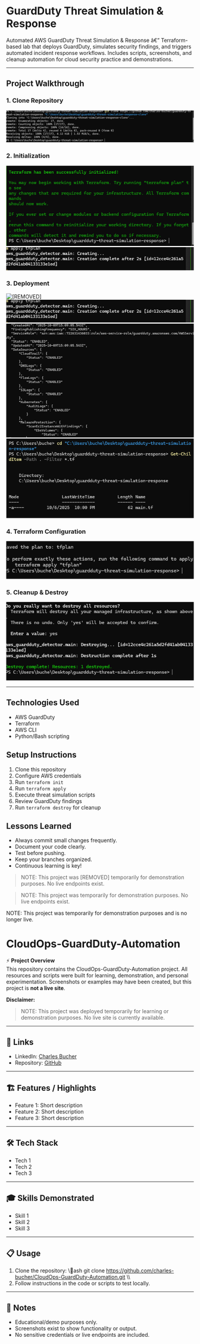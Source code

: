 ﻿# GuardDuty Threat Simulation & Response

Automated AWS GuardDuty Threat Simulation & Response â€” Terraform-based lab that deploys GuardDuty, simulates security findings, and triggers automated incident response workflows. Includes scripts, screenshots, and cleanup automation for cloud security practice and demonstrations.

---

## Project Walkthrough

### 1. Clone Repository
![Clone Repository](screenshots/00_clone/clone_Repo.png)

### 2. Initialization
![Terraform Installed](screenshots/01_init/terraform_installed.png)
![Initialization Screenshot](screenshots/01_init/Screenshot%202025-10-09%20111039.png)

### 3. Deployment
![[REMOVED]](screenshots/02_deploy/[REMOVED].png)
![GuardDuty Instance Running](screenshots/02_deploy/guardduty-instance-running.png)
![GuardDuty Running](screenshots/02_deploy/guardduty-running.png)
![Terraform Made](screenshots/02_deploy/terraform_made.png)

### 4. Terraform Configuration
![Terraform Plan](screenshots/03_terraform/terraform-plan.png)

### 5. Cleanup & Destroy
![Destroy Resources](screenshots/04_Destroy/destroy.png)

---

## Technologies Used
- AWS GuardDuty
- Terraform
- AWS CLI
- Python/Bash scripting

## Setup Instructions
1. Clone this repository
2. Configure AWS credentials
3. Run `terraform init`
4. Run `terraform apply`
5. Execute threat simulation scripts
6. Review GuardDuty findings
7. Run `terraform destroy` for cleanup
## Lessons Learned
- Always commit small changes frequently.
- Document your code clearly.
- Test before pushing.
- Keep your branches organized.
- Continuous learning is key!

> NOTE: This project was [REMOVED] temporarily for demonstration purposes. No live endpoints exist.


> NOTE: This project was  temporarily for demonstration purposes. No live endpoints exist.


NOTE: This project was  temporarily for demonstration purposes and is no longer live.


# CloudOps-GuardDuty-Automation

⚡ **Project Overview**  
This repository contains the CloudOps-GuardDuty-Automation project. All resources and scripts were built for learning, demonstration, and personal experimentation. Screenshots or examples may have been created, but this project is **not a live site**.

**Disclaimer:**  
> NOTE: This project was deployed temporarily for learning or demonstration purposes. No live site is currently available.

---

## 🔗 Links

- LinkedIn: [Charles Bucher](https://www.linkedin.com/in/charles-bucher85813)
- Repository: [GitHub](https://github.com/charles-bucher/CloudOps-GuardDuty-Automation)

---

## 🏗️ Features / Highlights

- Feature 1: Short description
- Feature 2: Short description
- Feature 3: Short description

---

## 🛠️ Tech Stack

- Tech 1
- Tech 2
- Tech 3

---

## 🎓 Skills Demonstrated

- Skill 1
- Skill 2
- Skill 3

---

## 📋 Usage

1. Clone the repository:
\\\ash
git clone https://github.com/charles-bucher/CloudOps-GuardDuty-Automation.git
\\\
2. Follow instructions in the code or scripts to test locally.

---

## 💼 Notes

- Educational/demo purposes only.  
- Screenshots exist to show functionality or output.  
- No sensitive credentials or live endpoints are included.
